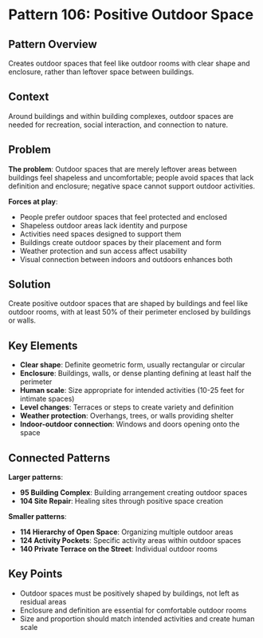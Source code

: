 # Pattern 106: Positive Outdoor Space

## Pattern Overview
Creates outdoor spaces that feel like outdoor rooms with clear shape and enclosure, rather than leftover space between buildings.

## Context
Around buildings and within building complexes, outdoor spaces are needed for recreation, social interaction, and connection to nature.

## Problem
**The problem**: Outdoor spaces that are merely leftover areas between buildings feel shapeless and uncomfortable; people avoid spaces that lack definition and enclosure; negative space cannot support outdoor activities.

**Forces at play**:
- People prefer outdoor spaces that feel protected and enclosed
- Shapeless outdoor areas lack identity and purpose
- Activities need spaces designed to support them
- Buildings create outdoor spaces by their placement and form
- Weather protection and sun access affect usability
- Visual connection between indoors and outdoors enhances both

## Solution
Create positive outdoor spaces that are shaped by buildings and feel like outdoor rooms, with at least 50% of their perimeter enclosed by buildings or walls.

## Key Elements
- **Clear shape**: Definite geometric form, usually rectangular or circular
- **Enclosure**: Buildings, walls, or dense planting defining at least half the perimeter
- **Human scale**: Size appropriate for intended activities (10-25 feet for intimate spaces)
- **Level changes**: Terraces or steps to create variety and definition
- **Weather protection**: Overhangs, trees, or walls providing shelter
- **Indoor-outdoor connection**: Windows and doors opening onto the space

## Connected Patterns
**Larger patterns**:
- **95 Building Complex**: Building arrangement creating outdoor spaces
- **104 Site Repair**: Healing sites through positive space creation

**Smaller patterns**:
- **114 Hierarchy of Open Space**: Organizing multiple outdoor areas
- **124 Activity Pockets**: Specific activity areas within outdoor spaces
- **140 Private Terrace on the Street**: Individual outdoor rooms

## Key Points
- Outdoor spaces must be positively shaped by buildings, not left as residual areas
- Enclosure and definition are essential for comfortable outdoor rooms
- Size and proportion should match intended activities and create human scale